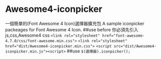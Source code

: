 # Awesome4-iconpicker
一個簡單的(Font Awesome 4 Icon)選擇器擴充包
A sample iconpicker packeages for Font Awesome 4 Icon.
##use before
你必須先引入js,css,Awesome4 css
`<link rel="stylesheet" href="font-awesome-4.7.0/css/font-awesome.min.css">`
`<link rel="stylesheet" href="dist/Awesome4-iconpicker.min.css">`
`<script src="dist/Awesome4-iconpicker.min.js"><script>`
##use
`$(選擇器).iconpicker();`

